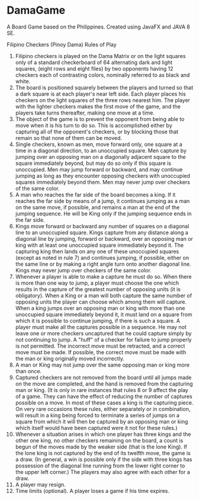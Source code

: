 # DamaGame
A Board Game based on the Philippines. Created using JavaFX and JAVA 8 SE.

Filipino Checkers (Pinoy Dama)
Rules of Play

1. Filipino checkers is played on the Dama Matrix or on the light squares only of a standard checkerboard of 64 alternating dark and light squares, (eight rows and eight files) by two opponents having 12 checkers each of contrasting colors, nominally referred to as black and white.
2. The board is positioned squarely between the players and turned so that a dark square is at each player's near left side. Each player places his checkers on the light squares of the three rows nearest him. The player with the lighter checkers makes the first move of the game, and the players take turns thereafter, making one move at a time.
3. The object of the game is to prevent the opponent from being able to move when it is his turn to do so. This is accomplished either by capturing all of the opponent's checkers, or by blocking those that remain so that none of them can be moved.
4. Single checkers, known as men, move forward only, one square at a time in a diagonal direction, to an unoccupied square. Men capture by jumping over an opposing man on a diagonally adjacent square to the square immediately beyond, but may do so only if this square is unoccupied. Men may jump forward or backward, and may continue jumping as long as they encounter opposing checkers with unoccupied squares immediately beyond them. Men may never jump over checkers of the same color.
5. A man who reaches the far side of the board becomes a king. If it reaches the far side by means of a jump, it continues jumping as a man on the same move, if possible, and remains a man at the end of the jumping sequence. He will be King only if the jumping sequence ends in the far side.
6. Kings move forward or backward any number of squares on a diagonal line to an unoccupied square. Kings capture from any distance along a diagonal line by jumping, forward or backward, over an opposing man or king with at least one unoccupied square immediately beyond it. The capturing king then lands on any one of these unoccupied squares (except as noted in rule 7) and continues jumping, if possible, either on the same line or by making a right angle turn onto another diagonal line. Kings may never jump over checkers of the same color.
7. Whenever a player is able to make a capture he must do so. When there is more than one way to jump, a player must choose the one which results in the capture of the greatest number of opposing units (it is obligatory). When a King or a man will both capture the same number of opposing units the player can choose which among them will capture. When a king jumps over an opposing man or king with more than one unoccupied square immediately beyond it, it must land on a square from which it is possible to continue jumping, if there is such a square. A player must make all the captures possible in a sequence. He may not leave one or more checkers uncaptured that he could capture simply by not continuing to jump. A "huff" of a checker for failure to jump properly is not permitted. The incorrect move must be retracted, and a correct move must be made. If possible, the correct move must be made with the man or king originally moved incorrectly.
8. A man or King may not jump over the same opposing man or king more than once.
9. Captured checkers are not removed from the board until all jumps made on the move are completed, and the hand is removed from the capturing man or king. (It is only in rare instances that rules 8 or 9 affect the play of a game. They can have the effect of reducing the number of captures possible on a move. In most of these cases a king is the capturing piece. On very rare occasions these rules, either separately or in combination, will result in a king being forced to terminate a series of jumps on a square from which it will then be captured by an opposing man or king which itself would have been captured were it not for these rules.)
10. Whenever a situation arises in which one player has three kings and the other one king, no other checkers remaining on the board, a count is begun of the moves made by the weaker side (that is the lone King). If the lone king is not captured by the end of its twelfth move, the game is a draw. (In general, a win is possible only if the side with three kings has possession of the diagonal line running from the lower right corner to the upper left corner.) The players may also agree with each other for a draw.
11. A player may resign.
12. Time limits (optional). A player loses a game if his time expires.
